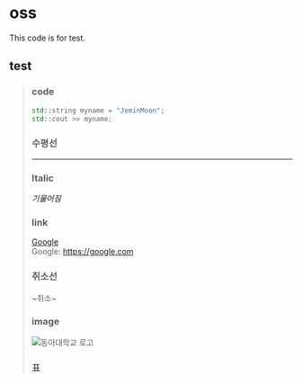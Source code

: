 # oss

This code is for test.

## test
>
>### code
>
>```C++
>std::string myname = "JeminMoon";
>std::cout >> myname;
>```
>
>### 수평선
>
>***
>
>### Italic
>
>***기울어짐***
>### link
>[Google](https://google.com "구글")   
>Google: <https://google.com>
>### 취소선
>~취소~
>### image
>![](https://blog.kakaocdn.net/dn/5E6sf/btqyzc74HTx/DDHu8Zfat20pQvDateL9GK/img.jpg "동아대학교 로고")
>### 표
>
